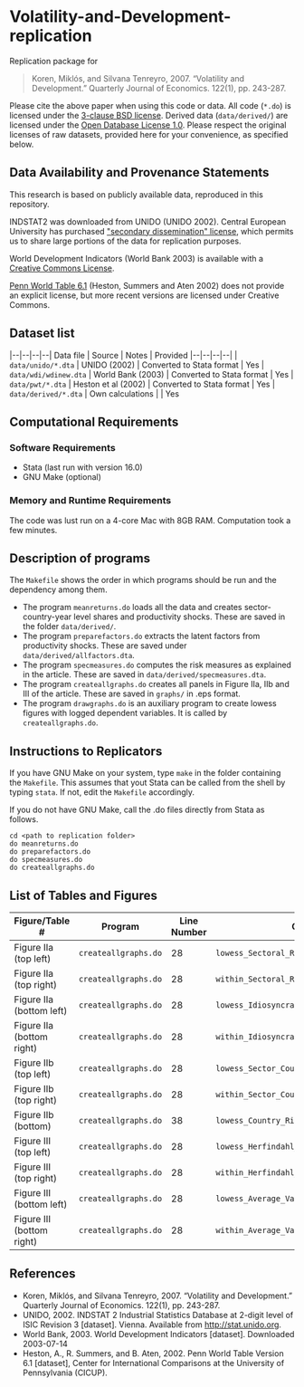 # Volatility-and-Development-replication
Replication package for 
> Koren, Miklós, and Silvana Tenreyro, 2007. “Volatility and Development.” Quarterly Journal of Economics. 122(1), pp. 243-287.

Please cite the above paper when using this code or data. All code (`*.do`) is licensed under the [3-clause BSD license](https://opensource.org/licenses/BSD-3-Clause). Derived data (`data/derived/`) are licensed under the [Open Database License 1.0](https://opendatacommons.org/licenses/odbl/1-0/). Please respect the original licenses of raw datasets, provided here for your convenience, as specified below.


## Data Availability and Provenance Statements
This research is based on publicly available data, reproduced in this repository. 

INDSTAT2 was downloaded from UNIDO (UNIDO 2002). Central European University has purchased ["secondary dissemination" license](https://stat.unido.org/content/legal/Terms%20and%20Conditions), which permits us to share large portions of the data for replication purposes. 

World Development Indicators (World Bank 2003) is available with a [Creative Commons License](https://data.worldbank.org/summary-terms-of-use).

[Penn World Table 6.1](https://www.rug.nl/ggdc/productivity/pwt/pwt-releases/pwt-6.1) (Heston, Summers and Aten 2002) does not provide an explicit license, but more recent versions are licensed under Creative Commons.

## Dataset list

|--|--|--|--|
Data file | Source | Notes | Provided
|--|--|--|--|
| `data/unido/*.dta` | UNIDO (2002) | Converted to Stata format | Yes
| `data/wdi/wdinew.dta` | World Bank (2003) | Converted to Stata format | Yes
| `data/pwt/*.dta` | Heston et al (2002) | Converted to Stata format | Yes
| `data/derived/*.dta` | Own calculations | | Yes


## Computational Requirements
### Software Requirements
* Stata (last run with version 16.0)
* GNU Make (optional)

### Memory and Runtime Requirements
The code was lust run on a 4-core Mac with 8GB RAM. Computation took a few minutes.

## Description of programs
The `Makefile` shows the order in which programs should be run and the dependency among them. 

* The program `meanreturns.do` loads all the data and creates sector-country-year level shares and productivity shocks. These are saved in the folder `data/derived/`.
* The program `preparefactors.do` extracts the latent factors from productivity shocks. These are saved under `data/derived/allfactors.dta`.
* The program `specmeasures.do` computes the risk measures as explained in the article. These are saved in `data/derived/specmeasures.dta`.
* The program `createallgraphs.do` creates all panels in Figure IIa, IIb and III of the article. These are saved in `graphs/` in .eps format.
* The program `drawgraphs.do` is an auxiliary program to create lowess figures with logged dependent variables. It is called by `createallgraphs.do`.

## Instructions to Replicators
If you have GNU Make on your system, type `make` in the folder containing the `Makefile`. This assumes that yout Stata can be called from the shell by typing `stata`. If not, edit the `Makefile` accordingly.

If you do not have GNU Make, call the .do files directly from Stata as follows.
```
cd <path to replication folder>
do meanreturns.do
do preparefactors.do
do specmeasures.do
do createallgraphs.do
```

## List of Tables and Figures

| Figure/Table #    | Program                  | Line Number | Output file                      | Note                            |
|-------------------|--------------------------|-------------|----------------------------------|---------------------------------|
| Figure IIa (top left) | `createallgraphs.do`  |  28 | `lowess_Sectoral_Risk_loggdp.eps` ||
| Figure IIa (top right) | `createallgraphs.do`  |  28 | `within_Sectoral_Risk_loggdp.eps` ||
| Figure IIa (bottom left) | `createallgraphs.do`  |  28 | `lowess_Idiosyncratic_Risk_loggdp.eps` ||
| Figure IIa (bottom right) | `createallgraphs.do`  |  28 | `within_Idiosyncratic_Risk_loggdp.eps` ||
| Figure IIb (top left) | `createallgraphs.do`  |  28 | `lowess_Sector_Country_Covariance_loggdp.eps` ||
| Figure IIb (top right) | `createallgraphs.do`  |  28 | `within_Sector_Country_Covariance_loggdp.eps` ||
| Figure IIb (bottom) | `createallgraphs.do`  |  38 | `lowess_Country_Risk_loggdp.eps` ||
| Figure III (top left) | `createallgraphs.do`  |  28 | `lowess_Herfindahl_loggdp.eps` ||
| Figure III (top right) | `createallgraphs.do`  |  28 | `within_Herfindahl_loggdp.eps` ||
| Figure III (bottom left) | `createallgraphs.do`  |  28 | `lowess_Average_Variance_loggdp.eps` ||
| Figure III (bottom right) | `createallgraphs.do`  |  28 | `within_Average_Variance_loggdp.eps` ||

## References
* Koren, Miklós, and Silvana Tenreyro, 2007. “Volatility and Development.” Quarterly Journal of Economics. 122(1), pp. 243-287.
* UNIDO, 2002. INDSTAT 2 Industrial Statistics Database at 2-digit level of ISIC Revision 3 [dataset]. Vienna. Available from http://stat.unido.org.
* World Bank, 2003. World Development Indicators [dataset]. Downloaded 2003-07-14
* Heston, A., R. Summers, and B. Aten, 2002. Penn World Table Version 6.1 [dataset], Center for International Comparisons at the University of Pennsylvania (CICUP).